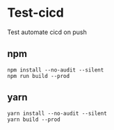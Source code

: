 # Test-cicd
Test automate cicd on push

## npm

```
npm install --no-audit --silent
npm run build --prod
```

## yarn

```
yarn install --no-audit --silent
yarn build --prod
```
